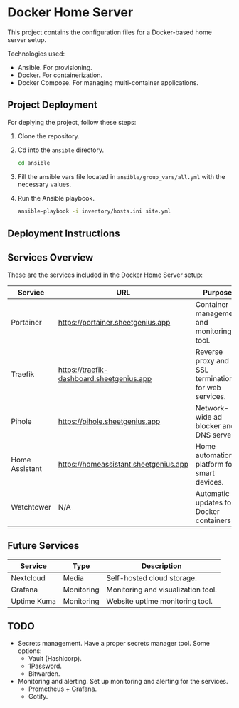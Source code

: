 # Docker Home Server

This project contains the configuration files for a Docker-based home server setup.

Technologies used:

- Ansible. For provisioning.
- Docker. For containerization.
- Docker Compose. For managing multi-container applications.

## Project Deployment

For deplying the project, follow these steps:

1. Clone the repository.

2. Cd into the `ansible` directory.

   ```bash
   cd ansible
   ```

3. Fill the ansible vars file located in `ansible/group_vars/all.yml` with the necessary values.

4. Run the Ansible playbook.

   ```bash
   ansible-playbook -i inventory/hosts.ini site.yml
   ```

## Deployment Instructions

## Services Overview

These are the services included in the Docker Home Server setup:

| Service     | URL             | Purpose       |
|-------------|-----------------|---------------|
| Portainer   | <https://portainer.sheetgenius.app>      | Container management and monitoring tool.                     |
| Traefik     | <https://traefik-dashboard.sheetgenius.app>        | Reverse proxy and SSL termination for web services.            |
| Pihole      | <https://pihole.sheetgenius.app>             | Network-wide ad blocker and DNS server.                       |
| Home Assistant | <https://homeassistant.sheetgenius.app>       | Home automation platform for smart devices.                   |
| Watchtower  | N/A             | Automatic updates for Docker containers.                      |

## Future Services

| Service     | Type | Description      |
|-------------|--------- | ---------|
| Nextcloud   | Media | Self-hosted cloud storage. |
| Grafana     | Monitoring | Monitoring and visualization tool. |
| Uptime Kuma | Monitoring | Website uptime monitoring tool. |

## TODO

- Secrets management. Have a proper secrets manager tool. Some options:
  - Vault (Hashicorp).
  - 1Password.
  - Bitwarden.
- Monitoring and alerting. Set up monitoring and alerting for the services.
  - Prometheus + Grafana.
  - Gotify.  
